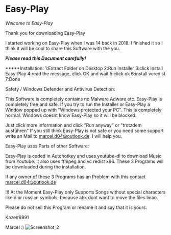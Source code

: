# Easy-Play

*Welcome to Easy-Play*

Thank you for downloading Easy-Play

I started working on Easy-Play when I was 14 back in 2018. I finished it so I think it will be cool
to share this Software with the you.

*****Please read this Document carefully!*****

*****Installation:
1:Extract Folder on Desktop
2:Run Installer
3:click Install Easy-Play
4:read the message, click OK and wait
5:click ok
6:install vcredist
7:Done

Safety / Windows Defender and Antivirus Detection:

This Software is completely contains no Malware Adware etc. Easy-Play is completely free and safe.
If you try to run the Installer or Easy-Play a Window popped up with "Windows protected your PC".
This is completely normal: Windows doesnt know Easy-Play so it will be blocked.

Just click more information and click "Run anyway" or "trotzdem ausführen"
If you still think Easy-Play is not safe or you need some support write an Mail to marcel.d04@outlook.de.
I will help you.




Easy-Play uses Parts of other Software:

Easy-Play is coded in Autohotkey and uses youtube-dl to download Music from Youtube.
it also uses ffmpeg and vc redist x86.
These 3 Programs will be downloaded during the installation.

If any owner of these 3 Programs has an Problem with this contact marcel.d04@outlook.de

!!!
At the Moment Easy-Play only Supports Songs without special characters like ń or russian symbols, because ahk dont want to move the files lmao.



Please do not sell this Program or rename it and say that it is yours.

Kaze#6991

Marcel :)
![Screenshot_2](https://user-images.githubusercontent.com/83350146/122286418-1f727600-cef0-11eb-8c5f-0088263cb312.png)



